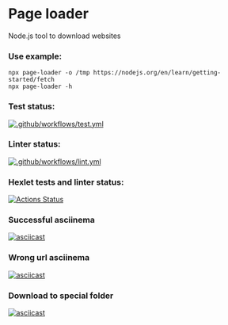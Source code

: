 # Page loader 
Node.js tool to download websites

### Use example:
```
npx page-loader -o /tmp https://nodejs.org/en/learn/getting-started/fetch
npx page-loader -h
```

### Test status:
[![.github/workflows/test.yml](https://github.com/botirk/backend-project-4/actions/workflows/test.yml/badge.svg)](https://github.com/botirk/backend-project-4/actions/workflows/test.yml)

### Linter status:
[![.github/workflows/lint.yml](https://github.com/botirk/backend-project-4/actions/workflows/lint.yml/badge.svg)](https://github.com/botirk/backend-project-4/actions/workflows/lint.yml)

### Hexlet tests and linter status:
[![Actions Status](https://github.com/botirk/backend-project-4/actions/workflows/hexlet-check.yml/badge.svg)](https://github.com/botirk/backend-project-4/actions)

### Successful asciinema
[![asciicast](https://asciinema.org/a/nfNPsooka3rUaNRc07CNBGAz7.svg)](https://asciinema.org/a/nfNPsooka3rUaNRc07CNBGAz7)

### Wrong url asciinema 
[![asciicast](https://asciinema.org/a/tlTryxgv8ZYPyZCOBYRlQw3vb.svg)](https://asciinema.org/a/tlTryxgv8ZYPyZCOBYRlQw3vb)

### Download to special folder
[![asciicast](https://asciinema.org/a/tlTryxgv8ZYPyZCOBYRlQw3vb.svg)](https://asciinema.org/a/tlTryxgv8ZYPyZCOBYRlQw3vb)